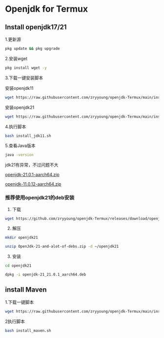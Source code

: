 #      Openjdk for Termux 
## Install openjdk17/21
1.更新源
```bash
pkg update && pkg upgrade
```
2.安装wget
```bash
pkg install wget -y
```
3.下载一键安装脚本

安装openjdk11
```bash
wget https://raw.githubusercontent.com/zryyoung/openjdk-Termux/main/install_jdk11.sh
```
安装openjdk21
```bash
wget https://raw.githubusercontent.com/zryyoung/openjdk-Termux/main/install_jdk21.sh
```
4.执行脚本
```bash
bash install_jdk11.sh
```
5.查看Java版本
```bash
java -version
```
jdk21有异常，不过问题不大

[openjdk-21.0.1-aarch64.zip](https://github.com/zryyoung/openjdk-Termux/releases/tag/openjdk-21.0.1)

[openjdk-11.0.12-aarch64.zip](https://github.com/zryyoung/openjdk-Termux/releases/tag/openjdk-11.0.12)
### 推荐使用openjdk21的deb安装
1. 下载
```bash
wget https://github.com/zryyoung/openjdk-Termux/releases/download/openjdk-21.0.1.deb.zip/OpenJdk-21-and-alot-of-debs.zip
```
2. 解压
```bash
mkdir openjdk21
```
```bash
unzip OpenJdk-21-and-alot-of-debs.zip -d ~/openjdk21
```
3. 安装
```bash
cd openjdk21
```
```bash
dpkg -i openjdk-21_21.0.1_aarch64.deb
```
## install Maven
1.下载一键脚本
```bash
wget https://raw.githubusercontent.com/zryyoung/openjdk-Termux/main/install_maven.sh
```
2执行脚本
```bash
bash install_maven.sh
```
